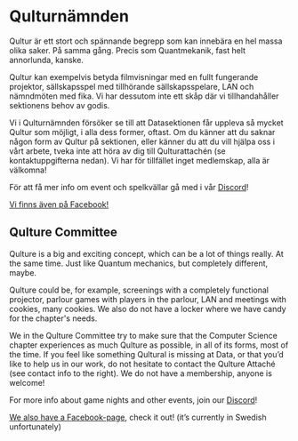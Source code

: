 # Qulturnämnden

Qultur är ett stort och spännande begrepp som kan innebära en hel massa olika saker. På samma gång. Precis som Quantmekanik, fast helt annorlunda, kanske.

Qultur kan exempelvis betyda filmvisningar med en fullt fungerande projektor, sällskapsspel med tillhörande sällskapsspelare, LAN och nämndmöten med fika. Vi har dessutom inte ett skåp där vi tillhandahåller sektionens behov av godis.

Vi i Qulturnämnden försöker se till att Datasektionen får uppleva så mycket Qultur som möjligt, i alla dess former, oftast. Om du känner att du saknar någon form av Qultur på sektionen, eller känner du att du vill hjälpa oss i vårt arbete, tveka inte att höra av dig till Qulturattachén (se kontaktuppgifterna nedan). Vi har för tillfället inget medlemskap, alla är välkomna!

För att få mer info om event och spelkvällar gå med i vår [Discord](https://discord.gg/4AhGFZg)!

[Vi finns även på Facebook!](https://www.facebook.com/Qulturnamnden/)

## Qulture Committee

Qulture is a big and exciting concept, which can be a lot of things really. At the same time. Just like Quantum mechanics, but completely different, maybe.

Qulture could be, for example, screenings with a completely functional projector, parlour games with players in the parlour, LAN and meetings with cookies, many cookies. We also do not have a locker where we have candy for the chapter's needs.

We in the Qulture Committee try to make sure that the Computer Science chapter experiences as much Qulture as possible, in all of its forms, most of the time. If you feel like something Qultural is missing at Data, or that you’d like to help us in our work, do not hesitate to contact the Qulture Attaché (see contact info to the right). We do not have a membership, anyone is welcome!

For more info about game nights and other events, join our [Discord](https://discord.gg/4AhGFZg)!

[We also have a Facebook-page](https://www.facebook.com/Qulturnamnden/), check it out! (it’s currently in Swedish unfortunately)
